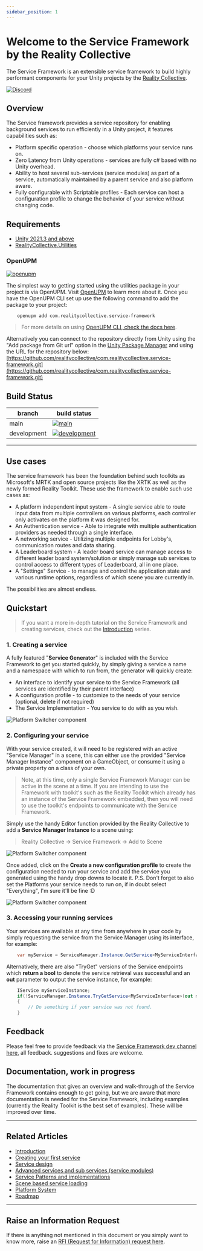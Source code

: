 ```yaml
---
sidebar_position: 1
---
```


# Welcome to the Service Framework by the Reality Collective

The Service Framework is an extensible service framework to build highly performant components for your Unity projects by the [Reality Collective](https://realityCollective.io).

[![Discord](https://img.shields.io/discord/597064584980987924.svg?label=&logo=discord&logoColor=ffffff&color=7389D8&labelColor=6A7EC2)](https://discord.gg/hF7TtRCFmB)

## Overview

The Service framework provides a service repository for enabling background services to run efficiently in a Unity project, it features capabilities such as:

* Platform specific operation - choose which platforms your service runs on.
* Zero Latency from Unity operations - services are fully c# based with no Unity overhead.
* Ability to host several sub-services (service modules) as part of a service, automatically maintained by a parent service and also platform aware.
* Fully configurable with Scriptable profiles - Each service can host a configuration profile to change the behavior of your service without changing code.

## Requirements

* [Unity 2021.3 and above](https://unity.com/)
* [RealityCollective.Utilities](https://github.com/realitycollective/com.realitycollective.utilities)

### OpenUPM

[![openupm](https://img.shields.io/npm/v/com.realitycollective.service-framework?label=openupm&registry_uri=https://package.openupm.com)](https://openupm.com/packages/com.realitycollective.service-framework/)

The simplest way to getting started using the utilities package in your project is via OpenUPM. Visit [OpenUPM](https://openupm.com/docs/) to learn more about it. Once you have the OpenUPM CLI set up use the following command to add the package to your project:

```text
    openupm add com.realitycollective.service-framework
```

> For more details on using [OpenUPM CLI, check the docs here](https://github.com/openupm/openupm-cli#installation).

Alternatively you can connect to the repository directly from Unity using the "Add package from Git url" option in the [Unity Package Manager](https://docs.unity3d.com/Manual/upm-ui.html) and using the URL for the repository below:<br/>
[https://github.com/realitycollective/com.realitycollective.service-framework.git](https://github.com/realitycollective/com.realitycollective.service-framework.git)

## Build Status

| branch | build status |
| --- | --- |
| main | [![main](https://github.com/realitycollective/com.realitycollective.service-framework/actions/workflows/main-publish.yml/badge.svg?branch=development)](https://github.com/realitycollective/com.realitycollective.service-framework/actions/workflows/main-publish.yml) |
| development | [![development](https://github.com/realitycollective/com.realitycollective.service-framework/actions/workflows/development-buildandtestupmrelease.yml/badge.svg)](https://github.com/realitycollective/com.realitycollective.service-framework/actions/workflows/development-buildandtestupmrelease.yml)|

---

## Use cases

The service framework has been the foundation behind such toolkits as Microsoft's MRTK and open source projects like the XRTK as well as the newly formed Reality Toolkit.  These use the framework to enable such use cases as:

* A platform independent input system - A single service able to route input data from multiple controllers on various platforms, each controller only activates on the platform it was designed for.
* An Authentication service - Able to integrate with multiple authentication providers as needed through a single interface.
* A networking service - Utilizing multiple endpoints for Lobby's, communication routes and data sharing.
* A Leaderboard system - A leader board service can manage access to different leader board system/solution or simply manage sub services to control access to different types of Leaderboard, all in one place.
* A "Settings" Service - to manage and control the application state and various runtime options, regardless of which scene you are currently in.

The possibilities are almost endless.

## Quickstart

> If you want a more in-depth tutorial on the Service Framework and creating services, check out the [Introduction](./basics/01_introduction.md) series.

### 1. Creating a service

A fully featured "**Service Generator**" is included with the Service Framework to get you started quickly, by simply giving a service a name and a namespace with which to run from, the generator will quickly create:

* An interface to identify your service to the Service Framework (all services are identified by their parent interface)
* A configuration profile - to customize to the needs of your service (optional, delete if not required)
* The Service Implementation - You service to do with as you wish.

![Platform Switcher component](basics/images/00_01_ServiceWizard.png)

### 2. Configuring your service

With your service created, it will need to be registered with an active "Service Manager" in a scene, this can either use the provided "Service Manager Instance" component on a GameObject, or consume it using a private property on a class of your own.

> Note, at this time, only a single Service Framework Manager can be active in the scene at a time.  If you are intending to use the Framework with toolkit's such as the Reality Toolkit which already has an instance of the Service Framework embedded, then you will need to use the toolkit's endpoints to communicate with the Service Framework.

Simply use the handy Editor function provided by the Reality Collective to add a **Service Manager Instance** to a scene using:

> Reality Collective -> Service Framework -> Add to Scene

![Platform Switcher component](basics/images/00_02_ServiceFramework_add_to_scene.png)

Once added, click on the **Create a new configuration profile** to create the configuration needed to run your service and add the service you generated using the handy drop downs to locate it.
P.S. Don't forget to also set the Platforms your service needs to run on, if in doubt select "Everything", I'm sure it'll be fine :D

![Platform Switcher component](basics/images/00_03_ServiceManagerConfiguration.png)

### 3. Accessing your running services

Your services are available at any time from anywhere in your code by simply requesting the service from the Service Manager using its interface, for example:

```csharp
    var myService = ServiceManager.Instance.GetService<MyServiceInterface>();
```

Alternatively, there are also "TryGet" versions of the Service endpoints which **return a bool** to denote the service retrieval was successful and an **out** parameter to output the service instance, for example:

```csharp
    IService myServiceInstance;
    if(!ServiceManager.Instance.TryGetService<MyServiceInterface>(out myServiceInstance))
    {
        // Do something if your service was not found.
    }
```

## Feedback

Please feel free to provide feedback via the [Service Framework dev channel here](https://github.com/realitycollective/com.realitycollective.service-framework/issues), all feedback. suggestions and fixes are welcome.

## Documentation, work in progress

The documentation that gives an overview and walk-through of the Service Framework contains enough to get going, but we are aware that more documentation is needed for the Service Framework, including examples (currently the Reality Toolkit is the best set of examples).  These will be improved over time.

---

## Related Articles

* [Introduction](./basics/01_introduction.md)
* [Creating your first service](./basics/02_getting_started.md)
* [Service design](./basics/03_service_design.md)
* [Advanced services and sub services (service modules)](./basics/04_advanced_services.md)
* [Service Patterns and implementations](./basics/05_service_patterns.md)
* [Scene based service loading](./basics/06_scene_based_service_manager.md)
* [Platform System](./features/platform_system.md)
* [Roadmap](./basics/07_roadmap.md)

---

## Raise an Information Request

If there is anything not mentioned in this document or you simply want to know more, raise an [RFI (Request for Information) request here](https://github.com/realitycollective/realitytoolkit.dev/issues/new?assignees=&labels=question&template=request_for_information.md&title=).
